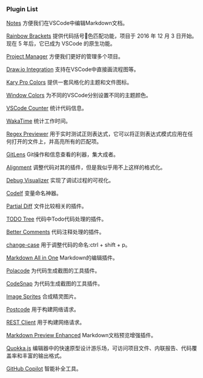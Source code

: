 
### Plugin List

[Notes](https://github.com/dionmunk/vscode-notes) 方便我们在VSCode中编辑Markdown文档。

[Rainbow Brackets](https://github.com/CoenraadS/Bracket-Pair-Colorizer-2/) 提供代码括号🌈色匹配功能，项目于 2016 年 12 月 3 日开始。现在 5 年后，它已成为 VSCode 的原生功能。

[Project Manager](https://github.com/alefragnani/vscode-project-manager) 方便我们更好的管理多个项目。

[Draw.io Integration](https://github.com/eightHundreds/vscode-drawio) 支持在VSCode中直接画流程图等。

[Kary Pro Colors](https://github.com/pouyakary/procolors) 提供一套风格化的主题和文件图标。

[Window Colors](https://github.com/stuartcrobinson/unique-window-colors) 为不同的VSCode分别设置不同的主题颜色。

[VSCode Counter](https://github.com/uctakeoff/vscode-counter) 统计代码信息。

[WakaTime](https://github.com/wakatime/vscode-wakatime) 统计工作时间。

[Regex Previewer](https://github.com/chrmarti/vscode-regex.git) 用于实时测试正则表达式，它可以将正则表达式模式应用在任何打开的文件上，并高亮所有的匹配项。

[GitLens](https://github.com/gitkraken/vscode-gitlens.git) Git操作和信息查看的利器，集大成者。

[Alignment](https://github.com/annsk/vscode-alignment.git) 调整代码对其的插件，但是我似乎用不上这样的格式化。

[Debug Visualizer](https://github.com/hediet/vscode-debug-visualizer.git) 实现了调试过程的可视化。

[Codelf](https://github.com/unbug/vscode-codelf) 变量命名神器。

[Partial Diff](https://github.com/ryu1kn/vscode-partial-diff) 文件比较相关的插件。

[TODO Tree](https://github.com/Gruntfuggly/todo-tree) 代码中Todo代码处理的插件。

[Better Comments](https://github.com/aaron-bond/better-comments) 代码注释处理的插件。

[change-case](https://github.com/wmaurer/vscode-change-case) 用于调整代码的命名:ctrl + shift + p。

[Markdown All in One](https://github.com/yzhang-gh/vscode-markdown) Markdown的编辑插件。

[Polacode](https://github.com/octref/polacode.git) 为代码生成截图的工具插件。

[CodeSnap](https://github.com/kufii/CodeSnap) 为代码生成截图的工具插件。

[Image Sprites](https://github.com/gurayyarar/ImageSprites) 合成精灵图片。

[Postcode](https://github.com/rohinivsenthil/postcode) 用于构建网络请求。

[REST Client](https://github.com/Huachao/vscode-restclient) 用于构建网络请求。

[Markdown Preview Enhanced](https://github.com/shd101wyy/vscode-markdown-preview-enhanced) Markdown文档预览增强插件。

[Quokka.js](https://quokkajs.com/docs/) 编辑器中的快速原型设计游乐场，可访问项目文件、内联报告、代码覆盖率和丰富的输出格式。

[GitHub Copilot](https://marketplace.visualstudio.com/items?itemName=GitHub.copilot) 智能补全工具。
